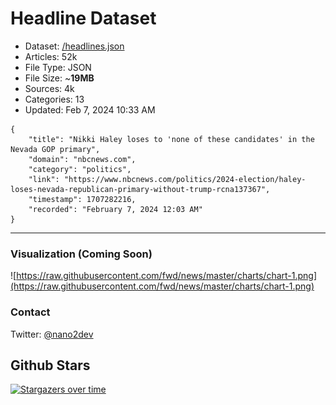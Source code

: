 # Headline Dataset

- Dataset: [/headlines.json](https://raw.githubusercontent.com/fwd/news/master/headlines.json) 
- Articles: 52k
- File Type: JSON
- File Size: ~**19MB**
- Sources: 4k
- Categories: 13
- Updated: Feb 7, 2024 10:33 AM

```
{
    "title": "Nikki Haley loses to 'none of these candidates' in the Nevada GOP primary",
    "domain": "nbcnews.com",
    "category": "politics",
    "link": "https://www.nbcnews.com/politics/2024-election/haley-loses-nevada-republican-primary-without-trump-rcna137367",
    "timestamp": 1707282216,
    "recorded": "February 7, 2024 12:03 AM"
}
```

---

### Visualization (Coming Soon)

![https://raw.githubusercontent.com/fwd/news/master/charts/chart-1.png](https://raw.githubusercontent.com/fwd/news/master/charts/chart-1.png)

### Contact 

Twitter: [@nano2dev](https://twitter.com/nano2dev)

## Github Stars

[![Stargazers over time](https://starchart.cc/fwd/news.svg)](https://starchart.cc/fwd/news)
